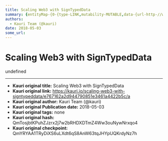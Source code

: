 ```yaml
---
title: Scaling Web3 with SignTypedData
summary: {entityMap-{0-{type-LINK,mutability-MUTABLE,data-{url-http-//www.jeffcoleman.ca/state-channels/,data-href-http-//www.jeffcoleman.ca/state-channels/,rel-noopener nofollow,target-_blank},1-{type-LINK,mutability-MUTABLE,data-{url-https-//metamask.io/,data-href-https-//metamask.io/,rel-noopener nofollow,target-_blank},2-{type-LINK,mutability-MUTABLE,data-{url-https-//github.com/ethereum/EIPs/pull/712,data-href-https-//github.com/ethereum/EIPs/pull/712,rel-noopener nofollow,target-_blank},3-{type-LIN
authors:
  - Kauri Team (@kauri)
date: 2018-05-03
some_url: 
---
```


# Scaling Web3 with SignTypedData


undefined


---

- **Kauri original title:** Scaling Web3 with SignTypedData
- **Kauri original link:** https://kauri.io/scaling-web3-with-signtypeddata/e767162a2d944790851e3461a4422b5c/a
- **Kauri original author:** Kauri Team (@kauri)
- **Kauri original Publication date:** 2018-05-03
- **Kauri original tags:** none
- **Kauri original hash:** QmTosjbtKPuhZJzrx2j7w2bRHDXDTmZ4Ww3ouNywNrxqo4
- **Kauri original checkpoint:** QmYRYAA1TRyDiXS6uLXdt6qS8AnW63tqJHYpUQKrdyNz7h



